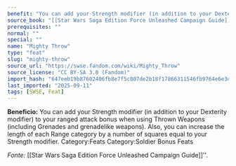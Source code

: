 ```yaml
---
benefit: "You can add your Strength modifier (in addition to your Dexterity modifier) to your ranged attack bonus when using Thrown Weapons (including Grenades and grenadelike weapons). Also, you can increase the length of each Range category by a number of squares equal to your Strength modifier. Category:Feats Category:Soldier Bonus Feats"
source_book: "[[Star Wars Saga Edition Force Unleashed Campaign Guide]]''"
prerequisites: ""
normal: ""
special: ""
name: "Mighty Throw"
type: "feat"
slug: "mighty-throw"
source_url: "https://swse.fandom.com/wiki/Mighty_Throw"
source_license: "CC BY-SA 3.0 (Fandom)"
import_hash: "647eeb19b87602406fb8e7f5c807de2b18f17866311546fb9764e6e3d4a06fa0"
last_imported: "2025-09-11"
tags: [SWSE, Feat]
---
```

**Beneficio:** You can add your Strength modifier (in addition to your Dexterity modifier) to your ranged attack bonus when using Thrown Weapons (including Grenades and grenadelike weapons). Also, you can increase the length of each Range category by a number of squares equal to your Strength modifier. Category:Feats Category:Soldier Bonus Feats

*Fonte:* [[Star Wars Saga Edition Force Unleashed Campaign Guide]]''.